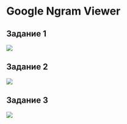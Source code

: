 # Google Ngram Viewer

## Задание 1

![](https://pp.userapi.com/c834103/v834103408/10af31/4USRCjZZo7Q.jpg)

## Задание 2

![](https://pp.userapi.com/c834103/v834103171/112832/UcsBJNKQPJY.jpg)

## Задание 3

![](https://pp.userapi.com/c834103/v834103171/11284d/X-gNtM7Fm7o.jpg)
